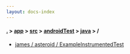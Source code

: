 ```yaml
---
layout: docs-index
---
```

#### [.](./../../../../index) > [app](./../../../index) > [src](./../../index) > [androidTest](./../index) > [java](./index) > **/**

- [james / asteroid / ExampleInstrumentedTest](james/asteroid/ExampleInstrumentedTest)
